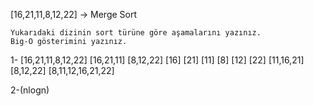 [16,21,11,8,12,22] -> Merge Sort

    Yukarıdaki dizinin sort türüne göre aşamalarını yazınız.
    Big-O gösterimini yazınız.

1- [16,21,11,8,12,22]
[16,21,11] [8,12,22]
[16] [21] [11] [8] [12] [22]
[11,16,21] [8,12,22]
[8,11,12,16,21,22]

2-(nlogn)
